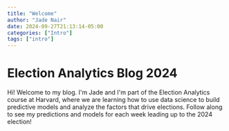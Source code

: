 ```yaml
---
title: "Welcome"
author: "Jade Nair"
date: 2024-09-27T21:13:14-05:00
categories: ["Intro"]
tags: ["intro"]
---
```


# Election Analytics Blog 2024

Hi! Welcome to my blog. I'm Jade and I'm part of the Election Analytics course at Harvard, where we are learning how to use data science to build predictive models and analyze the factors that drive elections. Follow along to see my predictions and models for each week leading up to the 2024 election!


